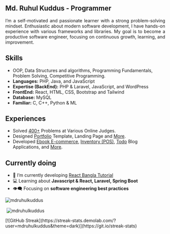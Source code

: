 <h2 align="left">Md. Ruhul Kuddus - Programmer</h2>
<p align="justify">I’m a self-motivated and passionate learner with a strong problem-solving mindset. Enthusiastic about modern software development, I have hands-on experience with various frameworks and libraries. My goal is to become a productive software engineer, focusing on continuous growth, learning, and improvement.</p>

## Skills
- OOP, Data Structures and algorithms, Programming Fundamentals, Problem Solving, Competitive Programming.
- **Languages:** PHP, Java, and JavaScript
- **Expertise (BackEnd):** PHP & Laravel, JavaScript, and WordPress
- **FrontEnd:** React, HTML, CSS, Bootstrap and Tailwind 
- **Database:** MySQL
- **Familiar:** C, C++, Python & ML

## Experiences
- Solved [400+](https://github.com/mdruhulkuddus/Code-Library) Problems at Various Online Judges.
- Designed [Portfolio](https://github.com/mdruhulkuddus/Design-Projects/tree/master/Portfolio/) Template, Landing Page and [More](https://github.com/mdruhulkuddus/Design-Projects/tree/master/).
- Developed [Ebook E-commerce](https://github.com/mdruhulkuddus/EbookShare/), [Inventory (POS)](https://github.com/mdruhulkuddus/Inventory-Management-System-POS/), [Todo](https://github.com/mdruhulkuddus/inilabtask/tree/master/TodoApp/) Blog Applications, and [More](https://github.com/mdruhulkuddus/Laravel-Projects/).

## Currently doing
- 💬 I’m currently developing [React Bangla Tutorial](https://github.com/mdruhulkuddus/react-bangla-tutorial)
- 💻 Learning about **Javascript & React, Laravel, Spring Boot**
- 👁‍🗨 Focusing on **software engineering best practices**
<p align="left"> <img src="https://komarev.com/ghpvc/?username=mdruhulkuddus&label=Profile%20views&color=0e75b6&style=flat" alt="mdruhulkuddus" /> </p>

<p>&nbsp;<img align="center" src="https://github-readme-stats.vercel.app/api?username=mdruhulkuddus&show_icons=true&locale=en" alt="mdruhulkuddus" /></p>
<p>[![GitHub Streak](https://streak-stats.demolab.com/?user=mdruhulkuddus&theme=dark)](https://git.io/streak-stats)</p>
